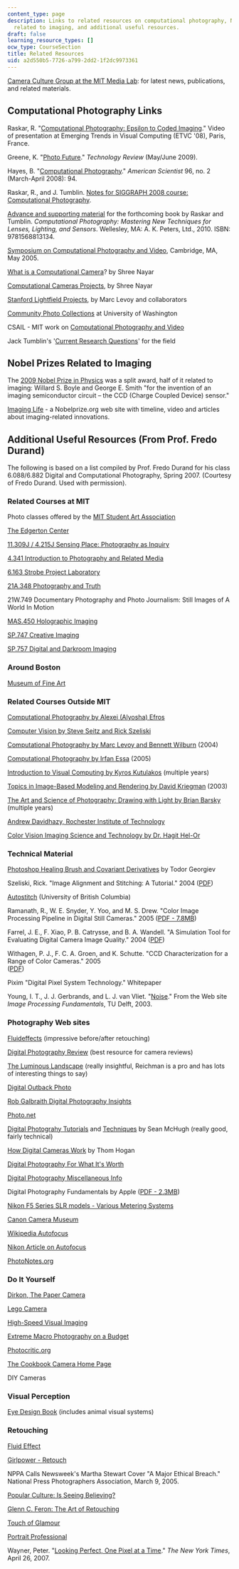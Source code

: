 ```yaml
---
content_type: page
description: Links to related resources on computational photography, Nobel Prizes
  related to imaging, and additional useful resources.
draft: false
learning_resource_types: []
ocw_type: CourseSection
title: Related Resources
uid: a2d550b5-7726-a799-2dd2-1f2dc9973361
---
```

[Camera Culture Group at the MIT Media Lab](http://cameraculture.media.mit.edu/): for latest news, publications, and related materials.

## Computational Photography Links

Raskar, R. "[Computational Photography: Epsilon to Coded Imaging](http://videolectures.net/etvc08_raskar_cpetci/)." Video of presentation at Emerging Trends in Visual Computing (ETVC '08), Paris, France.

Greene, K. "[Photo Future](https://www.technologyreview.com/2009/04/21/266947/photo-future/)." *Technology Review* (May/June 2009).

Hayes, B. "[Computational Photography](http://www.americanscientist.org/issues/pub/computational-photography)." *American Scientist* 96, no. 2 (March-April 2008): 94.

Raskar, R., and J. Tumblin. [Notes for SIGGRAPH 2008 course: Computational Photography](http://web.media.mit.edu/~raskar/photo/).

[Advance and supporting material](http://computationalphotography.org/) for the forthcoming book by Raskar and Tumblin. *Computational Photography: Mastering New Techniques for Lenses, Lighting, and Sensors*. Wellesley, MA: A. K. Peters, Ltd., 2010. ISBN: 9781568813134.

[Symposium on Computational Photography and Video](http://scpv.csail.mit.edu/), Cambridge, MA, May 2005.

[What is a Computational Camera](http://www1.cs.columbia.edu/CAVE/projects/what_is/)? by Shree Nayar

[Computational Cameras Projects](http://www1.cs.columbia.edu/CAVE/projects/what_is/), by Shree Nayar

[Stanford Lightfield Projects](http://graphics.stanford.edu/projects/lightfield/), by Marc Levoy and collaborators

[Community Photo Collections](http://grail.cs.washington.edu/projects/cpc/) at University of Washington

CSAIL - MIT work on [Computational Photography and Video](http://people.csail.mit.edu/fredo/photo.html)

Jack Tumblin's '[Current Research Questions](http://www.cs.northwestern.edu/~jet/research.html)' for the field

## Nobel Prizes Related to Imaging

The [2009 Nobel Prize in Physics](http://nobelprize.org/nobel_prizes/physics/laureates/2009/) was a split award, half of it related to imaging: Willard S. Boyle and George E. Smith "for the invention of an imaging semiconductor circuit – the CCD (Charge Coupled Device) sensor."

[Imaging Life](https://educationalgames.nobelprize.org/educational/physics/imaginglife/about.html) - a Nobelprize.org web site with timeline, video and articles about imaging-related innovations. 

## Additional Useful Resources (From Prof. Fredo Durand)

The following is based on a list compiled by Prof. Fredo Durand for his class 6.088/6.882 Digital and Computational Photography, Spring 2007. (Courtesy of Fredo Durand. Used with permission).

### Related Courses at MIT

Photo classes offered by the [MIT Student Art Association](http://saa.mit.edu/)

[The Edgerton Center](http://web.mit.edu/Edgerton/)

[11.309J / 4.215J Sensing Place: Photography as Inquiry](/courses/11-309j-sensing-place-photography-as-inquiry-fall-2012)

[4.341 Introduction to Photography and Related Media](/courses/4-341-introduction-to-photography-and-related-media-fall-2007)

[6.163 Strobe Project Laboratory](/courses/6-163-strobe-project-laboratory-fall-2005)

[21A.348 Photography and Truth](/courses/21a-348-photography-and-truth-spring-2008)

21W.749 Documentary Photography and Photo Journalism: Still Images of A World In Motion

[MAS.450 Holographic Imaging](/courses/mas-450-holographic-imaging-spring-2003)

[SP.747 Creative Imaging](http://web.mit.edu/sp.747/www/)

[SP.757 Digital and Darkroom Imaging](http://web.mit.edu/sp.757/www/index.html)

### Around Boston

[Museum of Fine Art](http://www.mfa.org/)

### Related Courses Outside MIT

[Computational Photography by Alexei (Alyosha) Efros](http://graphics.cs.cmu.edu/courses/15-463/2008_fall/463.html)

[Computer Vision by Steve Seitz and Rick Szeliski](http://www.cs.washington.edu/education/courses/cse576/)

[Computational Photography by Marc Levoy and Bennett Wilburn](http://graphics.stanford.edu/courses/cs448-04-spring/) (2004)

[Computational Photography by Irfan Essa](https://www.youtube.com/watch?v=zFU30zBxbmc) (2005)

[Introduction to Visual Computing by Kyros Kutulakos](http://www.cs.toronto.edu/~kyros/courses/320/) (multiple years)

[Topics in Image-Based Modeling and Rendering by David Kriegman](http://www.cs.ucsd.edu/classes/wi03/cse291-j/) (2003)

[The Art and Science of Photography: Drawing with Light by Brian Barsky](http://inst.eecs.berkeley.edu/~cs39j/archives.html) (multiple years)

[Andrew Davidhazy, Rochester Institute of Technology](http://people.rit.edu/andpph/)

[Color Vision Imaging Science and Technology by Dr. Hagit Hel-Or](http://cs.haifa.ac.il/hagit/courses/ist/lecture_notes.html)

### Technical Material

[Photoshop Healing Brush and Covariant Derivatives](http://www.tgeorgiev.net/) by Todor Georgiev

Szeliski, Rick. "Image Alignment and Stitching: A Tutorial." 2004 ([PDF](http://graphics.cs.cmu.edu/courses/15-463/2004_fall/www/Papers/MSR-TR-2004-92-Sep27.pdf))

[Autostitch](http://matthewalunbrown.com/autostitch/autostitch.html) (University of British Columbia)

Ramanath, R., W. E. Snyder, Y. Yoo, and M. S. Drew. "Color Image Processing Pipeline in Digital Still Cameras." 2005 ([PDF - 7.8MB](http://citeseerx.ist.psu.edu/viewdoc/download?doi=10.1.1.11.77&rep=rep1&type=pdf))

Farrel, J. E., F. Xiao, P. B. Catrysse, and B. A. Wandell. "A Simulation Tool for Evaluating Digital Camera Image Quality." 2004 ([PDF](http://scarlet.stanford.edu/~brian/papers/pdc/SPIE-2004-Simulator-5294-17.pdf))

Withagen, P. J., F. C. A. Groen, and K. Schutte. "CCD Characterization for a Range of Color Cameras." 2005       
([PDF](http://citeseerx.ist.psu.edu/viewdoc/download?doi=10.1.1.77.8513&rep=rep1&type=pdf))

Pixim "Digital Pixel System Technology." Whitepaper

Young, I. T., J. J. Gerbrands, and L. J. van Vliet. "[Noise](ftp://qiftp.tudelft.nl/DIPimage/docs/FIP2.3.pdf)." From the Web site *Image Processing Fundamentals*, TU Delft, 2003.

### Photography Web sites

[Fluideffects](http://www.fluideffect.com/) (impressive before/after retouching)

[Digital Photography Review](http://www.dpreview.com/) (best resource for camera reviews)

[The Luminous Landscape](http://luminous-landscape.com/) (really insightful, Reichman is a pro and has lots of interesting things to say)

[Digital Outback Photo](http://www.outbackphoto.com/about/about.html)

[Rob Galbraith Digital Photography Insights](http://www.robgalbraith.com/bins/index.asp)

[Photo.net](http://photo.net/)

[Digital Photograhy Tutorials](http://www.cambridgeincolour.com/tutorials.htm) and [Techniques](http://www.cambridgeincolour.com/techniques.htm) by Sean McHugh (really good, fairly technical)

[How Digital Cameras Work](http://www.bythom.com/) by Thom Hogan

[Digital Photography For What It's Worth](https://www.dpreview.com/forums/post/12868038)

[Digital Photography Miscellaneous Info](http://www.ayton.id.au/gary/photo/Dig_misc1.htm)

Digital Photography Fundamentals by Apple ([PDF - 2.3MB](http://manuals.info.apple.com/MANUALS/0/MA123/en_US/Aperture_Photography_Fundamentals.pdf))

[Nikon F5 Series SLR models - Various Metering Systems](http://www.mir.com.my/rb/photography/hardwares/classics/NikonF5/metering/)

[Canon Camera Museum](http://global.canon/en/c-museum/)

[Wikipedia Autofocus](http://en.wikipedia.org/wiki/Autofocus)

[Nikon Article on Autofocus](http://www.nikon.com/about/technology/index.htm)

[PhotoNotes.org](http://photonotes.org.cutestat.com/)

### Do It Yourself

[Dirkon, The Paper Camera](http://www.pinhole.cz/en/pinholecameras/dirkon_01.html)

[Lego Camera](https://www.brothers-brick.com/tag/camera/)

[High-Speed Visual Imaging](http://www.hiviz.com/)

[Extreme Macro Photography on a Budget](http://extreme-macro.co.uk/)

[Photocritic.org](http://photocritic.org/)

[The Cookbook Camera Home Page](http://www.wvi.com/~rberry/cookbook/cookbook.htm)

DIY Cameras

### Visual Perception

[Eye Design Book](http://www.eyedesignbook.com/ch1/contentsch1.html) (includes animal visual systems)

### Retouching

[Fluid Effect](http://www.fluideffect.com/)

[Girlpower - Retouch](http://v3ktor.se/girlpower_reveal_the_retouch.php)

NPPA Calls Newsweek's Martha Stewart Cover "A Major Ethical Breach." National Press Photographers Association, March 9, 2005.

[Popular Culture: Is Seeing Believing?](https://www.frankwbaker.com/mlc/is-seeing-believing/)

[Glenn C. Feron: The Art of Retouching](http://glennferon.com/index.html)

[Touch of Glamour](http://www.touchofglamour.com/)

[Portrait Professional](http://www.portraitprofessional.com/)

Wayner, Peter. "[Looking Perfect, One Pixel at a Time](http://www.nytimes.com/2007/04/26/technology/26retouch.html)." *The New York Times*, April 26, 2007.
